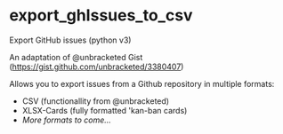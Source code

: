 # export_ghIssues_to_csv
Export GitHub issues (python v3)

An adaptation of @unbracketed Gist (https://gist.github.com/unbracketed/3380407)

Allows you to export issues from a Github repository in multiple formats:

- CSV (functionallity from @unbracketed)
- XLSX-Cards (fully formatted 'kan-ban cards)
- _More formats to come..._
